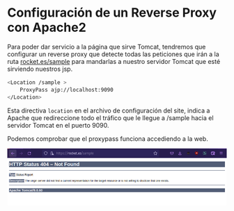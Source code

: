 # Configuración de un Reverse Proxy con Apache2

Para poder dar servicio a la página que sirve Tomcat, tendremos que configurar un reverse proxy que detecte todas las peticiones que irán a la ruta [rocket.es/sample](https://rocket.es/sample) para mandarlas a nuestro servidor Tomcat que esté sirviendo nuestros jsp.

```bash
<Location /sample >
    ProxyPass ajp://localhost:9090
</Location>
```

Esta directiva ```location``` en el archivo de configuración del site, indica a Apache que redireccione todo el tráfico que le llegue a /sample hacia el servidor Tomcat en el puerto 9090.

Podemos comprobar que el proxypass funciona accediendo a la web.

![img](img/redirect.png)


